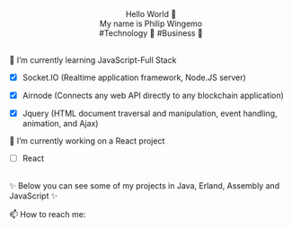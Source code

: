 
  <!-- Hi there! Feel free to make this your own but don't use my data -->
<div align="center">Hello World 👋<br> My name is Philip Wingemo<br> #Technology 🐠 #Business 🐳
  <br>
  <br>

</div>

🌱 I’m currently learning JavaScript-Full Stack

- [x] Socket.IO (Realtime application framework, Node.JS server)
- [x] Airnode (Connects any web API directly to any blockchain application)
- [x] Jquery (HTML document traversal and manipulation, event handling, animation, and Ajax)


🔭 I’m currently working on a React project
- [ ] React
<br>
✨ Below you can see some of my projects in Java, Erland, Assembly and JavaScript ✨

📫 How to reach me: 

<!--
**wingemo/wingemo** is a ✨ _special_ ✨ repository because its `README.md` (this file) appears on your GitHub profile.

Here are some ideas to get you started:

- 🔭 I’m currently working on ...
- 🌱 I’m currently learning ...
- 👯 I’m looking to collaborate on ...
- 🤔 I’m looking for help with ...
- 💬 Ask me about ...
- 📫 How to reach me: ...
- 😄 Pronouns: ...
- ⚡ Fun fact: ...
-->
